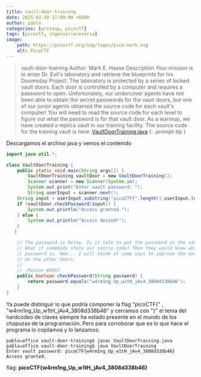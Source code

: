 ```yaml
---
title: vault-door-training
date: 2025-03-30 17:00:00 +0200
author: pablo
categories: [writeup, picoctf]
tags: [picoctf, ingenieriareversa]     
image:
    path: https://picoctf.org/img/logos/pico-mark.svg
    alt: PicoCTF
---
```

>vault-door-training
Author: Mark E. Haase
Description
Your mission is to enter Dr. Evil's laboratory and retrieve the blueprints for his Doomsday Project. The laboratory is protected by a series of locked vault doors. Each door is controlled by a computer and requires a password to open. Unfortunately, our undercover agents have not been able to obtain the secret passwords for the vault doors, but one of our junior agents obtained the source code for each vault's computer! You will need to read the source code for each level to figure out what the password is for that vault door. As a warmup, we have created a replica vault in our training facility. The source code for the training vault is here: [VaultDoorTraining.java](https://jupiter.challenges.picoctf.org/static/03c960ddcc761e6f7d1722d8e6212db3/VaultDoorTraining.java)
{: .prompt-tip }

Descargamos el archivo java y vemos el contenido 
``` java
import java.util.*;

class VaultDoorTraining {
    public static void main(String args[]) {
        VaultDoorTraining vaultDoor = new VaultDoorTraining();
        Scanner scanner = new Scanner(System.in); 
        System.out.print("Enter vault password: ");
        String userInput = scanner.next();
	String input = userInput.substring("picoCTF{".length(),userInput.length()-1);
	if (vaultDoor.checkPassword(input)) {
	    System.out.println("Access granted.");
	} else {
	    System.out.println("Access denied!");
	}
   }

    // The password is below. Is it safe to put the password in the source code?
    // What if somebody stole our source code? Then they would know what our
    // password is. Hmm... I will think of some ways to improve the security
    // on the other doors.
    //
    // -Minion #9567
    public boolean checkPassword(String password) {
        return password.equals("w4rm1ng_Up_w1tH_jAv4_3808d338b46");
    }
}
```
Ya puede distinguir lo que podría componer la flag "picoCTF{" , "w4rm1ng_Up_w1tH_jAv4_3808d338b46" y cerramos con "}"
el tema del hardcodeo de claves siempre ha estado presente en el mundo de los chapuzas de la programación. 
Pero para corroborar que es lo que hace el programa lo copilamos y lo lanzamos:

```
pablo☠office vault-door-training$ javac VaultDoorTraining.java 
pablo☠office vault-door-training$ java VaultDoorTraining
Enter vault password: picoCTF{w4rm1ng_Up_w1tH_jAv4_3808d338b46}
Access granted.
```

flag: **picoCTF{w4rm1ng_Up_w1tH_jAv4_3808d338b46}**